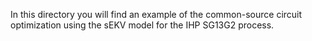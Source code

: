 In this directory you will find an example of the common-source circuit optimization using the sEKV model for the IHP SG13G2 process.
